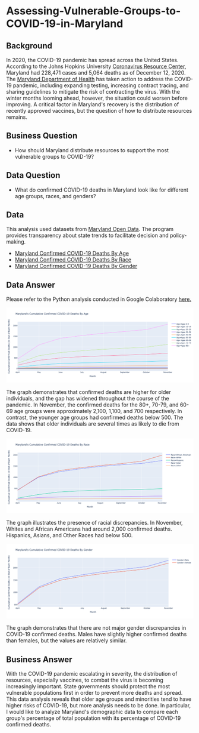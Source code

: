 # Assessing-Vulnerable-Groups-to-COVID-19-in-Maryland

## Background 
In 2020, the COVID-19 pandemic has spread across the United States. According to the Johns Hopkins University [Coronavirus Resource Center](https://coronavirus.jhu.edu/region/us/maryland), Maryland had 228,471 cases and 5,064 deaths as of December 12, 2020. The [Maryland Department of Health](https://coronavirus.maryland.gov) has taken action to address the COVID-19 pandemic, including expanding testing, increasing contract tracing, and sharing guidelines to mitigate the risk of contracting the virus. With the winter months looming ahead, however, the situation could worsen before improving. A critical factor in Maryland's recovery is the distribution of recently approved vaccines, but the question of how to distribute resources remains.

## Business Question
* How should Maryland distribute resources to support the most vulnerable groups to COVID-19?

## Data Question
* What do confirmed COVID-19 deaths in Maryland look like for different age groups, races, and genders? 

## Data
This analysis used datasets from [Maryland Open Data](https://opendata.maryland.gov). The program provides transparency about state trends to facilitate decision and policy-making.
* [Maryland Confirmed COVID-19 Deaths By Age](https://github.com/Daphne-Tang/Assessing-Vulnerable-Groups-to-COVID-19-in-Maryland/blob/main/MD_COVID-19_-_Confirmed_Deaths_by_Age_Distribution.csv)
* [Maryland Confirmed COVID-19 Deaths By Race](https://github.com/Daphne-Tang/Assessing-Vulnerable-Groups-to-COVID-19-in-Maryland/blob/main/MD_COVID-19_-_Confirmed_Deaths_by_Race_and_Ethnicity_Distribution.csv)
* [Maryland Confirmed COVID-19 Deaths By Gender](https://github.com/Daphne-Tang/Assessing-Vulnerable-Groups-to-COVID-19-in-Maryland/blob/main/MD_COVID-19_-_Confirmed_Deaths_by_Gender_Distribution.csv)

## Data Answer

Please refer to the Python analysis conducted in Google Colaboratory [here.](https://github.com/Daphne-Tang/Assessing-Vulnerable-Groups-to-COVID-19-in-Maryland/blob/main/Python_in_Google_Colaboratory.ipynb)

![alt text](https://github.com/Daphne-Tang/Assessing-Vulnerable-Groups-to-COVID-19-in-Maryland/blob/main/Maryland%20Cumulative%20Confirmed%20COVID-19%20Deaths%20By%20Age.png)

The graph demonstrates that confirmed deaths are higher for older individuals, and the gap has widened throughout the course of the pandemic. In November, the confirmed deaths for the 80+, 70-79, and 60-69 age groups were approximately 2,100, 1,100, and 700 respectively. In contrast, the younger age groups had confirmed deaths below 500. The data shows that older individuals are several times as likely to die from COVID-19. 

![alt text](https://github.com/Daphne-Tang/Assessing-Vulnerable-Groups-to-COVID-19-in-Maryland/blob/main/Maryland%20Cumulative%20Confirmed%20COVID-19%20Deaths%20By%20Race.png)

The graph illustrates the presence of racial discrepancies. In November, Whites and African Americans had around 2,000 confirmed deaths. Hispanics, Asians, and Other Races had below 500. 

![alt text](https://github.com/Daphne-Tang/Assessing-Vulnerable-Groups-to-COVID-19-in-Maryland/blob/main/Maryland%20Cumulative%20Confirmed%20COVID-19%20Deaths%20By%20Gender.png)

The graph demonstrates that there are not major gender discrepancies in COVID-19 confirmed deaths. Males have slightly higher confirmed deaths than females, but the values are relatively similar. 

## Business Answer

With the COVID-19 pandemic escalating in severity, the distribution of resources, especially vaccines, to combat the virus is becoming increasingly important. State governments should protect the most vulnerable populations first in order to prevent more deaths and spread. This data analysis reveals that older age groups and minorities tend to have higher risks of COVID-19, but more analysis needs to be done. In particular, I would like to analyze Maryland's demographic data to compare each group's percentage of total population with its percentage of COVID-19 confirmed deaths.  
